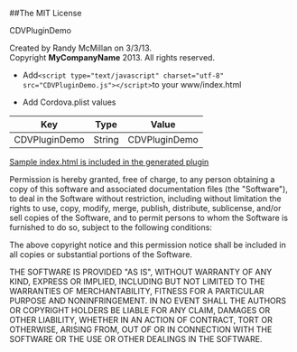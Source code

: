 ##The MIT License


CDVPluginDemo  

  Created by Randy McMillan on 3/3/13.  
  Copyright __MyCompanyName__ 2013. All rights reserved.



* Add`<script type="text/javascript" charset="utf-8" src="CDVPluginDemo.js"></script>`to your www/index.html

* Add Cordova.plist values

| Key | Type | Value |
| ------------ |---| ------------- |
| CDVPluginDemo | String | CDVPluginDemo |

[Sample index.html is included in the generated plugin](https://raw.github.com/RandyMcMillan/CDVPlugin/master/CDVPlugin.xctemplate/index.html)


Permission is hereby granted, free of charge, to any person obtaining a copy of 
this software and associated documentation files (the "Software"), to deal in 
the Software without restriction, including without limitation the rights to 
use, copy, modify, merge, publish, distribute, sublicense, and/or sell copies of
the Software, and to permit persons to whom the Software is furnished to do so, 
subject to the following conditions:

The above copyright notice and this permission notice shall be included in all 
copies or substantial portions of the Software.

THE SOFTWARE IS PROVIDED "AS IS", WITHOUT WARRANTY OF ANY KIND, EXPRESS OR 
IMPLIED, INCLUDING BUT NOT LIMITED TO THE WARRANTIES OF MERCHANTABILITY, FITNESS
FOR A PARTICULAR PURPOSE AND NONINFRINGEMENT. IN NO EVENT SHALL THE AUTHORS OR 
COPYRIGHT HOLDERS BE LIABLE FOR ANY CLAIM, DAMAGES OR OTHER LIABILITY, WHETHER 
IN AN ACTION OF CONTRACT, TORT OR OTHERWISE, ARISING FROM, OUT OF OR IN 
CONNECTION WITH THE SOFTWARE OR THE USE OR OTHER DEALINGS IN THE SOFTWARE.